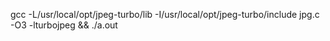 gcc -L/usr/local/opt/jpeg-turbo/lib -I/usr/local/opt/jpeg-turbo/include jpg.c -O3 -lturbojpeg && ./a.out

